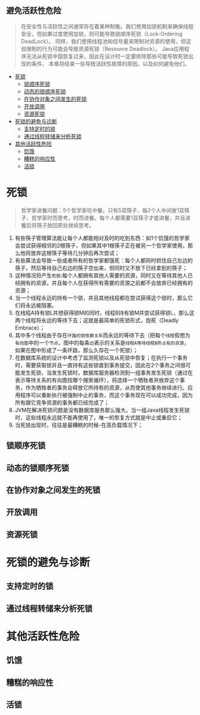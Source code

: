 避免活跃性危险
---
>在安全性与活跃性之间通常存在着某种制衡。我们使用加锁机制来确保线程安全，但如果过度使用加锁，则可能导致锁顺序死锁（Lock-Ordering DeadLock）。
>同样，我们使用线程池和信号量来限制对资源的使用，但这些限制的行为可能会导致资源死锁（Resource Deadlock）。
>Java应用程序无法从死锁中国恢复过来，因此在设计时一定要排除那些可能导致死锁出现的条件。
>本章将结束一些导致活跃性故障的原因，以及如何避免他们。

<!-- TOC -->

- [死锁](#死锁)
    - [锁顺序死锁](#锁顺序死锁)
    - [动态的锁顺序死锁](#动态的锁顺序死锁)
    - [在协作对象之间发生的死锁](#在协作对象之间发生的死锁)
    - [开放调用](#开放调用)
    - [资源死锁](#资源死锁)
- [死锁的避免与诊断](#死锁的避免与诊断)
    - [支持定时的锁](#支持定时的锁)
    - [通过线程转储来分析死锁](#通过线程转储来分析死锁)
- [其他活跃性危险](#其他活跃性危险)
    - [饥饿](#饥饿)
    - [糟糕的响应性](#糟糕的响应性)
    - [活锁](#活锁)

<!-- /TOC -->
# 死锁
>哲学家进餐问题：5个哲学家吃中餐，只有5双筷子，每2个人中间放1双筷子，哲学家时而思考，时而进餐。每个人都需要1双筷子才能进餐，并且进餐后将筷子放回原处继续思考。
1. 有些筷子管理算法能让每个人都能相对及时的吃到东西：如1个饥饿的哲学家会尝试获得相邻的2根筷子，但如果其中1根筷子正在被另一个哲学家使用，那么他将放弃这根筷子等待几分钟后再次尝试；
2. 有些算法会导致一些或者所有的哲学家都饿死：每个人都同时抓住自己左边的筷子，然后等待自己右边的筷子空出来，但同时又不放下已经拿到的筷子；
3. 这种情况将产生`死锁`:每个人都拥有其他人需要的资源，同时又在等待其他人已经拥有的资源，并且每个人在获得所有需要的资源之前都不会放弃已经拥有的资源；
4. 当一个线程永远的持有一个锁，并且其他线程都在尝试获得这个锁时，那么它们将永远被阻塞。
5. 在线程A持有锁L并想获得锁M的同时，线程B持有锁M并尝试获得锁L，那么这两个线程将永远的等待下去；这就是最简单的死锁形式，抱死（Deadly Embrace）；
6. 其中多个线程由于存在`环路的锁依赖关系`而永远的等待下去（把每个`线程`假想为`有向图`中的一个`节点`，图中的每条`边`表示的关系是`线程A等待线程B所占有的资源`，如果在图中形成了一条环路，那么久存在一个死锁）；
7. 在数据库系统的设计中考虑了监测死锁以及从死锁中恢复；在执行一个事务时，需要获取锁并且一直持有这些锁直到事务提交，因此在2个事务之间很可能发生死锁，当发生死锁时，数据库服务器检测到一组事务发生死锁（通过在表示等待关系的有向图找哪个搜索循环），将选择一个牺牲者并放弃这个事务，作为牺牲者的事务会释放它所持有的资源，从而使其他事务继续进行。应用程序可以重新执行被强制中止的事务，而这个事务现在可以成功完成，因为所有跟它竞争资源的事务都已经完成了；
8. JVM在解决死锁问题是没有数据库服务那么强大。当一组Java线程发生死锁时，这些线程永远就不能再使用了，唯一的恢复方式就是中止或重启它；
9. 当死锁出现时，往往是最糟糕的时候-在高负载情况下；
## 锁顺序死锁
## 动态的锁顺序死锁
## 在协作对象之间发生的死锁
## 开放调用
## 资源死锁

# 死锁的避免与诊断
## 支持定时的锁
## 通过线程转储来分析死锁
# 其他活跃性危险
## 饥饿
## 糟糕的响应性
## 活锁